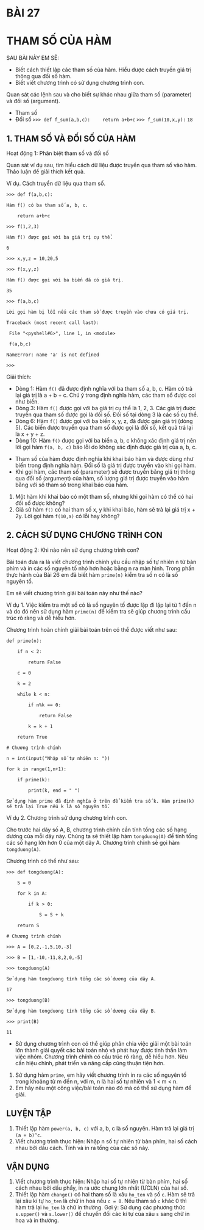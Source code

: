 # BÀI 27
# THAM SỐ CỦA HÀM

SAU BÀI NÀY EM SẼ:
* Biết cách thiết lập các tham số của hàm. Hiểu được cách truyền giá trị thông qua đối số hàm.
* Biết viết chương trình có sử dụng chương trình con.

Quan sát các lệnh sau và cho biết sự khác nhau giữa tham số (parameter) và đối số (argument).
- Tham số
- Đối số
`>>> def f_sum(a,b,c):`
`    return a+b+c`
`>>> f_sum(10,x,y):`
`18`

##  1. THAM SỐ VÀ ĐỐI SỐ CỦA HÀM
Hoạt động 1: Phân biệt tham số và đối số

Quan sát ví dụ sau, tìm hiểu cách dữ liệu được truyền qua tham số vào hàm. Thảo luận để giải thích kết quả.

Ví dụ. Cách truyền dữ liệu qua tham số.

`>>> def f(a,b,c):`

`Hàm f() có ba tham số a, b, c.`

`    return a+b+c`

`>>> f(1,2,3)`

`Hàm f() được gọi với ba giá trị cụ thể.`

`6`

`>>> x,y,z = 10,20,5`

`>>> f(x,y,z)`

`Hàm f() được gọi với ba biến đã có giá trị.`

`35`

`>>> f(a,b,c)`

`Lời gọi hàm bị lỗi nếu các tham số được truyền vào chưa có giá trị.`

`Traceback (most recent call last):`

` File "<pyshell#6>", line 1, in <module>`

` f(a,b,c)`

`NameError: name 'a' is not defined`

`>>>`

Giải thích:
- Dòng 1: Hàm `f()` đã được định nghĩa với ba tham số a, b, c. Hàm có trả lại giá trị là a + b + c. Chú ý trong định nghĩa hàm, các tham số được coi như biến.
- Dòng 3: Hàm `f()` được gọi với ba giá trị cụ thể là 1, 2, 3. Các giá trị được truyền qua tham số được gọi là đối số. Đối số tại dòng 3 là các số cụ thể.
- Dòng 6: Hàm `f()` được gọi với ba biến x, y, z, đã được gán giá trị (dòng 5). Các biến được truyền qua tham số được gọi là đối số, kết quả trả lại là x + y + z.
- Dòng 10: Hàm `f()` được gọi với ba biến a, b, c không xác định giá trị nên lời gọi hàm `f(a, b, c)` báo lỗi do không xác định được giá trị của a, b, c.

* Tham số của hàm được định nghĩa khi khai báo hàm và được dùng như biến trong định nghĩa hàm. Đối số là giá trị được truyền vào khi gọi hàm.
* Khi gọi hàm, các tham số (parameter) sẽ được truyền bằng giá trị thông qua đối số (argument) của hàm, số lượng giá trị được truyền vào hàm bằng với số tham số trong khai báo của hàm.

1. Một hàm khi khai báo có một tham số, nhưng khi gọi hàm có thể có hai đối số được không?
2. Giả sử hàm `f()` có hai tham số x, y khi khai báo, hàm sẽ trả lại giá trị x + 2y. Lời gọi hàm `f(10,a)` có lỗi hay không?

##  2. CÁCH SỬ DỤNG CHƯƠNG TRÌNH CON
Hoạt động 2: Khi nào nên sử dụng chương trình con?

Bài toán đưa ra là viết chương trình chính yêu cầu nhập số tự nhiên n từ bàn phím và in các số nguyên tố nhỏ hơn hoặc bằng n ra màn hình. Trong phần thực hành của Bài 26 em đã biết hàm `prime(n)` kiểm tra số n có là số nguyên tố.

Em sẽ viết chương trình giải bài toán này như thế nào?

Ví dụ 1. Việc kiểm tra một số có là số nguyên tố được lặp đi lặp lại từ 1 đến n và do đó nên sử dụng hàm `prime(n)` để kiểm tra sẽ giúp chương trình cấu trúc rõ ràng và dễ hiểu hơn.

Chương trình hoàn chỉnh giải bài toán trên có thể được viết như sau:

`def prime(n):`

`    if n < 2:`

`        return False`

`    c = 0`

`    k = 2`

`    while k < n:`

`        if n%k == 0:`

`            return False`

`        k = k + 1`

`    return True`

`# Chương trình chính`

`n = int(input("Nhập số tự nhiên n: "))`

`for k in range(1,n+1):`

`    if prime(k):`

`        print(k, end = " ")`

`Sử dụng hàm prime đã định nghĩa ở trên để kiểm tra số k. Hàm prime(k) sẽ trả lại True nếu k là số nguyên tố.`

Ví dụ 2. Chương trình sử dụng chương trình con.

Cho trước hai dãy số A, B, chương trình chính cần tính tổng các số hạng dương của mỗi dãy này. Chúng ta sẽ thiết lập hàm `tongduong(A)` để tính tổng các số hạng lớn hơn 0 của một dãy A. Chương trình chính sẽ gọi hàm `tongduong(A)`.

Chương trình có thể như sau:

`>>> def tongduong(A):`

`    S = 0`

`    for k in A:`

`        if k > 0:`

`            S = S + k`

`    return S`

`# Chương trình chính`

`>>> A = [0,2,-1,5,10,-3]`

`>>> B = [1,-10,-11,8,2,0,-5]`

`>>> tongduong(A)`

`Sử dụng hàm tongduong tính tổng các số dương của dãy A.`

`17`

`>>> tongduong(B)`

`Sử dụng hàm tongduong tính tổng các số dương của dãy B.`

`>>> print(B)`

`11`

* Sử dụng chương trình con có thể giúp phân chia việc giải một bài toán lớn thành giải quyết các bài toán nhỏ và phát huy được tinh thần làm việc nhóm. Chương trình chính có cấu trúc rõ ràng, dễ hiểu hơn. Nêu cần hiệu chỉnh, phát triển và nâng cấp cũng thuận tiện hơn.

1. Sử dụng hàm `prime`, em hãy viết chương trình in ra các số nguyên tố trong khoảng từ m đến n, với m, n là hai số tự nhiên và 1 < m < n.
2. Em hãy nêu một công việc/bài toán nào đó mà có thể sử dụng hàm để giải.

##  LUYỆN TẬP
1. Thiết lập hàm `power(a, b, c)` với a, b, c là số nguyên. Hàm trả lại giá trị `(a + b)^c`.
2. Viết chương trình thực hiện: Nhập n số tự nhiên từ bàn phím, hai số cách nhau bởi dấu cách. Tính và in ra tổng của các số này.

##  VẬN DỤNG
1. Viết chương trình thực hiện: Nhập hai số tự nhiên từ bàn phím, hai số cách nhau bởi dấu phẩy, in ra ước chung lớn nhất (ƯCLN) của hai số.
2. Thiết lập hàm `change()` có hai tham số là xâu `ho_ten` và số `c`. Hàm sẽ trả lại xâu kí tự `ho_ten` là chữ in hoa nếu `c = 0`. Nếu tham số `c` khác 0 thì hàm trả lại `ho_ten` là chữ in thường.
   Gợi ý: Sử dụng các phương thức `s.upper()` và `s.lower()` để chuyển đổi các kí tự của xâu `s` sang chữ in hoa và in thường.
